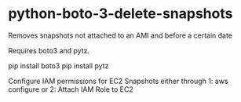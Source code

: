 # python-boto-3-delete-snapshots
Removes snapshots not attached to an AMI and before a certain date

Requires boto3 and pytz.

pip install boto3
pip install pytz

Configure IAM permissions for EC2 Snapshots either through
1: aws configure
or
2: Attach IAM Role to EC2 
